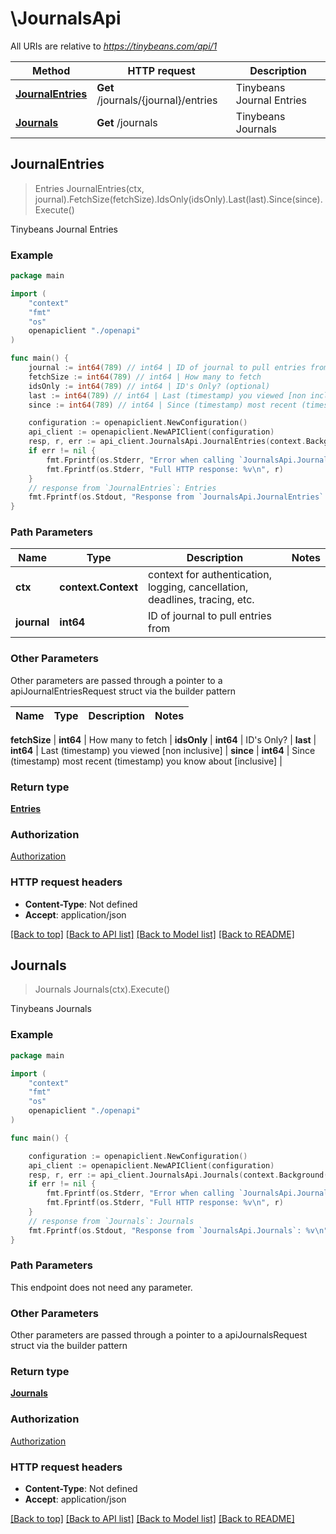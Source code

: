 # \JournalsApi

All URIs are relative to *https://tinybeans.com/api/1*

Method | HTTP request | Description
------------- | ------------- | -------------
[**JournalEntries**](JournalsApi.md#JournalEntries) | **Get** /journals/{journal}/entries | Tinybeans Journal Entries
[**Journals**](JournalsApi.md#Journals) | **Get** /journals | Tinybeans Journals



## JournalEntries

> Entries JournalEntries(ctx, journal).FetchSize(fetchSize).IdsOnly(idsOnly).Last(last).Since(since).Execute()

Tinybeans Journal Entries

### Example

```go
package main

import (
    "context"
    "fmt"
    "os"
    openapiclient "./openapi"
)

func main() {
    journal := int64(789) // int64 | ID of journal to pull entries from
    fetchSize := int64(789) // int64 | How many to fetch
    idsOnly := int64(789) // int64 | ID's Only? (optional)
    last := int64(789) // int64 | Last (timestamp) you viewed [non inclusive] (optional)
    since := int64(789) // int64 | Since (timestamp) most recent (timestamp) you know about [inclusive] (optional)

    configuration := openapiclient.NewConfiguration()
    api_client := openapiclient.NewAPIClient(configuration)
    resp, r, err := api_client.JournalsApi.JournalEntries(context.Background(), journal).FetchSize(fetchSize).IdsOnly(idsOnly).Last(last).Since(since).Execute()
    if err != nil {
        fmt.Fprintf(os.Stderr, "Error when calling `JournalsApi.JournalEntries``: %v\n", err)
        fmt.Fprintf(os.Stderr, "Full HTTP response: %v\n", r)
    }
    // response from `JournalEntries`: Entries
    fmt.Fprintf(os.Stdout, "Response from `JournalsApi.JournalEntries`: %v\n", resp)
}
```

### Path Parameters


Name | Type | Description  | Notes
------------- | ------------- | ------------- | -------------
**ctx** | **context.Context** | context for authentication, logging, cancellation, deadlines, tracing, etc.
**journal** | **int64** | ID of journal to pull entries from | 

### Other Parameters

Other parameters are passed through a pointer to a apiJournalEntriesRequest struct via the builder pattern


Name | Type | Description  | Notes
------------- | ------------- | ------------- | -------------

 **fetchSize** | **int64** | How many to fetch | 
 **idsOnly** | **int64** | ID&#39;s Only? | 
 **last** | **int64** | Last (timestamp) you viewed [non inclusive] | 
 **since** | **int64** | Since (timestamp) most recent (timestamp) you know about [inclusive] | 

### Return type

[**Entries**](Entries.md)

### Authorization

[Authorization](../README.md#Authorization)

### HTTP request headers

- **Content-Type**: Not defined
- **Accept**: application/json

[[Back to top]](#) [[Back to API list]](../README.md#documentation-for-api-endpoints)
[[Back to Model list]](../README.md#documentation-for-models)
[[Back to README]](../README.md)


## Journals

> Journals Journals(ctx).Execute()

Tinybeans Journals

### Example

```go
package main

import (
    "context"
    "fmt"
    "os"
    openapiclient "./openapi"
)

func main() {

    configuration := openapiclient.NewConfiguration()
    api_client := openapiclient.NewAPIClient(configuration)
    resp, r, err := api_client.JournalsApi.Journals(context.Background()).Execute()
    if err != nil {
        fmt.Fprintf(os.Stderr, "Error when calling `JournalsApi.Journals``: %v\n", err)
        fmt.Fprintf(os.Stderr, "Full HTTP response: %v\n", r)
    }
    // response from `Journals`: Journals
    fmt.Fprintf(os.Stdout, "Response from `JournalsApi.Journals`: %v\n", resp)
}
```

### Path Parameters

This endpoint does not need any parameter.

### Other Parameters

Other parameters are passed through a pointer to a apiJournalsRequest struct via the builder pattern


### Return type

[**Journals**](Journals.md)

### Authorization

[Authorization](../README.md#Authorization)

### HTTP request headers

- **Content-Type**: Not defined
- **Accept**: application/json

[[Back to top]](#) [[Back to API list]](../README.md#documentation-for-api-endpoints)
[[Back to Model list]](../README.md#documentation-for-models)
[[Back to README]](../README.md)

